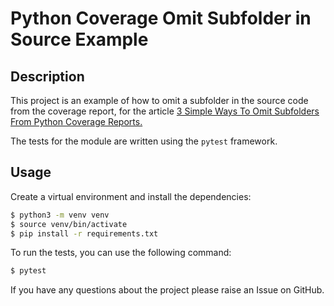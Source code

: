 # Python Coverage Omit Subfolder in Source Example

## Description

This project is an example of how to omit a subfolder in the source code from the coverage report, for the article [3 Simple Ways To Omit Subfolders From Python Coverage Reports.](https://pytest-with-eric.com/coverage/python-coverage-omit-subfolder/)

The tests for the module are written using the `pytest` framework.

## Usage

Create a virtual environment and install the dependencies:

```bash
$ python3 -m venv venv
$ source venv/bin/activate
$ pip install -r requirements.txt
```

To run the tests, you can use the following command:

```bash
$ pytest
```

If you have any questions about the project please raise an Issue on GitHub.